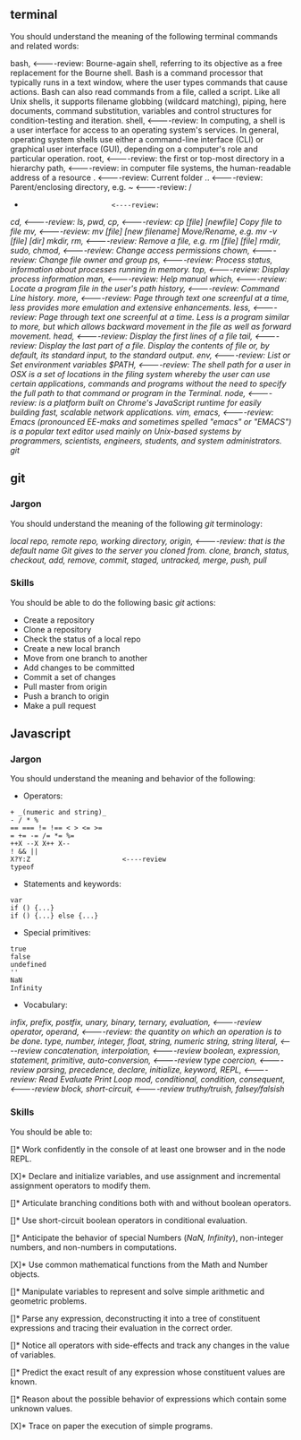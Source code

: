 ## terminal

You should understand the meaning of the following terminal commands and related words:

bash, 						<----review: Bourne-again shell, referring to its objective as a free replacement for the Bourne shell. Bash is a command processor that typically runs in a text window, where the user types commands that cause actions. Bash can also read commands from a file, called a script. Like all Unix shells, it supports filename globbing (wildcard matching), piping, here documents, command substitution, variables and control structures for condition-testing and iteration.
shell, 						<----review: In computing, a shell is a user interface for access to an operating system's services. In general, operating system shells use either a command-line interface (CLI) or graphical user interface (GUI), depending on a computer's role and particular operation.
root, 						<----review: the first or top-most directory in a hierarchy
path,						<----review: in computer file systems, the human-readable address of a resource
.  							<----review: Current folder
..  						<----review: Parent/enclosing directory, e.g.
~   						<----review: 
/  
*   						<----review: 
_cd,    					<----review: 
ls, 
pwd, 
cp, 						<----review: cp [file] [newfile]	Copy file to file
mv, 						<----review: mv [file] [new filename]	Move/Rename, e.g. mv -v [file] [dir]
mkdir, 
rm, 						<----review: Remove a file, e.g. rm [file] [file]
rmdir,
sudo, 
chmod, 						<----review: Change access permissions
chown, 						<----review: Change file owner and group
ps, 						<----review: Process status, information about processes running in memory.
top, 						<----review: Display process information
man, 						<----review: Help manual
which,						<----review: Locate a program file in the user's path
history, 					<----review: Command Line history.
more, 						<----review: Page through text one screenful at a time, less provides more emulation and extensive enhancements.
less, 						<----review: Page through text one screenful at a time. Less is a program similar to more, but which allows backward movement in the file as well as forward movement.
head, 						<----review: Display the first lines of a file
tail, 						<----review: Display the last part of a file. Display the contents of file or, by default, its standard input, to the standard output.
env, 						<----review: List or Set environment variables
$PATH,						<----review: The shell path for a user in OSX is a set of locations in the filing system whereby the user can use certain applications, commands and programs without the need to specify the full path to that command or program in the Terminal.
node, 						<----review: is a platform built on Chrome's JavaScript runtime for easily building fast, scalable network applications.
vim, 
emacs, 						<----review: Emacs (pronounced EE-maks and sometimes spelled "emacs" or "EMACS") is a popular text editor used mainly on Unix-based systems by programmers, scientists, engineers, students, and system administrators.
git_


## git

### Jargon

You should understand the meaning of the following _git_ terminology:

_local repo, 
remote repo, 
working directory,
origin, 						<----review: that is the default name Git gives to the server you cloned from.
clone, 
branch, 
status,
checkout, 
add, 
remove, 
commit, 
staged, 
untracked,
merge, 
push, 
pull_


### Skills

You should be able to do the following basic _git_ actions:

* Create a repository
* Clone a repository
* Check the status of a local repo
* Create a new local branch
* Move from one branch to another
* Add changes to be committed
* Commit a set of changes
* Pull master from origin
* Push a branch to origin
* Make a pull request

## Javascript

### Jargon

You should understand the meaning and behavior of the following:

* Operators:

```
+ _(numeric and string)_
- / * %
== === != !== < > <= >=
= += -= /= *= %=
++X --X X++ X--
! && ||
X?Y:Z						<----review
typeof
```

* Statements and keywords:

```
var
if () {...}
if () {...} else {...}
```

* Special primitives:

```
true
false
undefined
''
NaN
Infinity
```

* Vocabulary:

_infix, 
prefix, 
postfix, 
unary, 
binary, 
ternary,
evaluation, 						<----review
operator, 
operand, 							<----review: the quantity on which an operation is to be done.
type,
number, 
integer, 
float, 
string, 
numeric string,
string literal, 					<----review
concatenation, 
interpolation,						<----review
boolean, 
expression, 
statement, 
primitive,
auto-conversion, 					<----review
type coercion, 						<----review
parsing, 
precedence,
declare, 
initialize, 
keyword, 
REPL, 								<----review: Read Evaluate Print Loop
mod,
conditional, 
condition, 
consequent, 						<----review
block, 
short-circuit, 						<----review
truthy/truish, 
falsey/falsish_

### Skills
You should be able to:

[]* Work confidently in the console of at least one browser and in the node REPL.

[X]* Declare and initialize variables, and use assignment and incremental assignment operators to modify them.

[]* Articulate branching conditions both with and without boolean operators.

[]* Use short-circuit boolean operators in conditional evaluation.

[]* Anticipate the behavior of special Numbers (_NaN, Infinity_), non-integer numbers, and non-numbers in computations.

[X]* Use common mathematical functions from the Math and Number objects.

[]* Manipulate variables to represent and solve simple arithmetic and geometric problems.

[]* Parse any expression, deconstructing it into a tree of constituent expressions and tracing their evaluation in the correct order.

[]* Notice all operators with side-effects and track any changes in the value of variables.

[]* Predict the exact result of any expression whose constituent values are known.

[]* Reason about the possible behavior of expressions which contain some unknown values.

[X]* Trace on paper the execution of simple programs.

